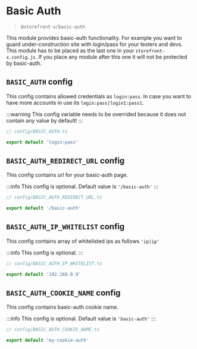 # Basic Auth

> `@storefront-x/basic-auth`

This module provides basic-auth functionality. For example you want to guard under-construction site with login/pass for your testers and devs. This module has to be placed as the last one in your `storefront-x.config.js`. If you place any module after this one it will not be protected by basic-auth.

## `BASIC_AUTH` config

This config contains allowed credentials as `login:pass`. In case you want to have more accounts in use its `login:pass|login1:pass1`.

:::warning
This config variable needs to be overrided because it does not contain any value by default!
:::

```ts
// config/BASIC_AUTH.ts

export default 'login:pass'
```

## `BASIC_AUTH_REDIRECT_URL` config

This config contains url for your basic-auth page.

:::info
This config is optional. Default value is `'/basic-auth'`
:::

```ts
// config/BASIC_AUTH_REDIRECT_URL.ts

export default '/basic-auth'
```

## `BASIC_AUTH_IP_WHITELIST` config

This config contains array of whitelisted ips as follows `'ip|ip'`

:::info
This config is optional.
:::

```ts
// config/BASIC_AUTH_IP_WHITELIST.ts

export default '192.168.0.9'
```

## `BASIC_AUTH_COOKIE_NAME` config

This config contains basic-auth cookie name.

:::info
This config is optional. Default value is `'basic-auth'`
:::

```ts
// config/BASIC_AUTH_COOKIE_NAME.ts

export default 'my-cookie-auth'
```
